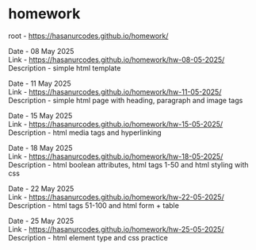# homework
root -  https://hasanurcodes.github.io/homework/ 

Date - 08 May 2025 \
Link - https://hasanurcodes.github.io/homework/hw-08-05-2025/ \
Description - simple html template

Date - 11 May 2025 \
Link - https://hasanurcodes.github.io/homework/hw-11-05-2025/ \
Description - simple html page with heading, paragraph and image tags

Date - 15 May 2025 \
Link - https://hasanurcodes.github.io/homework/hw-15-05-2025/ \
Description - html media tags and hyperlinking

Date - 18 May 2025 \
Link - https://hasanurcodes.github.io/homework/hw-18-05-2025/ \
Description - html boolean attributes, html tags 1-50 and html styling with css

Date - 22 May 2025 \
Link - https://hasanurcodes.github.io/homework/hw-22-05-2025/ \
Description - html tags 51-100 and html form + table

Date - 25 May 2025 \
Link - https://hasanurcodes.github.io/homework/hw-25-05-2025/ \
Description - html element type and css practice
